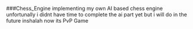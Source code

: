 ###Chess_Engine
 implementing my own AI based chess engine unfortunally i didnt have time to complete the ai part yet but i will do in the future inshalah now its PvP Game
 
 
